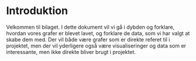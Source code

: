 # Introduktion

Velkommen til bilaget. I dette dokument vil vi gå i dybden og forklare, hvordan vores grafer er blevet lavet, og forklare de data, som vi har valgt at skabe dem med. Der vil både være grafer som er direkte referet til i projektet, men der vil yderligere også være visualiseringer og data som er interessante, men ikke direkte bliver brugt i projektet.